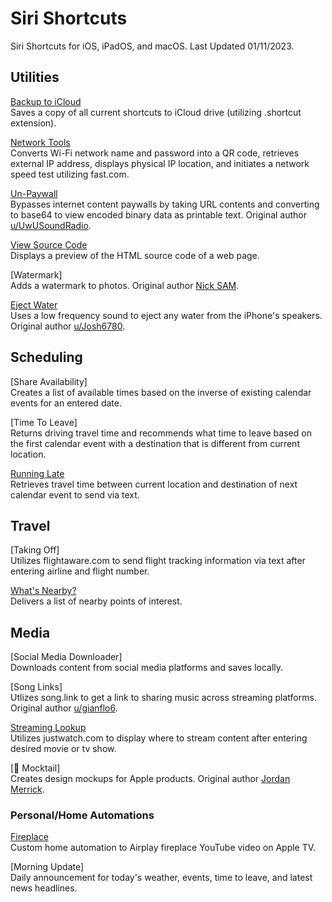 # Siri Shortcuts
Siri Shortcuts for iOS, iPadOS, and macOS. Last Updated 01/11/2023.

## Utilities
[Backup to iCloud](https://www.icloud.com/shortcuts/569068864102446ebe48d742d82932cc) <br>
Saves a copy of all current shortcuts to iCloud drive (utilizing .shortcut extension).

[Network Tools](https://www.icloud.com/shortcuts/3a70df6576d64664a0eea1f06461367d) <br>
Converts Wi-Fi network name and password into a QR code, retrieves external IP address, displays physical IP location, and initiates a network speed test utilizing fast.com.

[Un-Paywall](https://www.icloud.com/shortcuts/df7170c647364e869165e673aca89c4f) <br>
Bypasses internet content paywalls by taking URL contents and converting to base64 to view encoded binary data as printable text. Original author [u/UwUSoundRadio](https://www.reddit.com/r/shortcuts/comments/da5jw7/paywall_bypass/).

[View Source Code](https://www.icloud.com/shortcuts/d4094f07cc70495c9e5c4a1ddcce6832) <br>
Displays a preview of the HTML source code of a web page.

[Watermark] <br>
Adds a watermark to photos. Original author [Nick SAM](https://nicksam.ca).

[Eject Water](https://www.icloud.com/shortcuts/81cf12d2d2e946b0b9ac039980a1edfa) <br>
Uses a low frequency sound to eject any water from the iPhone's speakers. Original author [u/Josh6780](https://www.reddit.com/r/shortcuts/comments/9s6bng/eject_water_from_your_device_like_an_apple_watch/).

## Scheduling
[Share Availability] <br>
Creates a list of available times based on the inverse of existing calendar events for an entered date.

[Time To Leave] <br>
Returns driving travel time and recommends what time to leave based on the first calendar event with a destination that is different from current location.

[Running Late](https://www.icloud.com/shortcuts/d6978dcb118f48e190b113121ec14771) <br>
Retrieves travel time between current location and destination of next calendar event to send via text.

## Travel
[Taking Off] <br>
Utilizes flightaware.com to send flight tracking information via text after entering airline and flight number.

[What's Nearby?](https://www.icloud.com/shortcuts/430dbf19dbc34c71afcd54f08d77491d) <br>
Delivers a list of nearby points of interest.

## Media
[Social Media Downloader] <br>
Downloads content from social media platforms and saves locally.

[Song Links] <br>
Utlizes song.link to get a link to sharing music across streaming platforms. Original author [u/gianflo6](https://www.reddit.com/r/shortcuts/comments/gaskty/update_songlink_the_only_music_link_converter/).

[Streaming Lookup](https://www.icloud.com/shortcuts/b980ec5585944e66ac4e31a22eedaac2) <br>
Utilizes justwatch.com to display where to stream content after entering desired movie or tv show.

[ Mocktail] <br>
Creates design mockups for Apple products. Original author [Jordan Merrick](https://jordanmerrick.com/2019/03/18/mocktail/comment-page-1/).

### Personal/Home Automations
[Fireplace](https://www.icloud.com/shortcuts/d36cb58c045f4d8e9820b15ab814f097) <br>
Custom home automation to Airplay fireplace YouTube video on Apple TV.

[Morning Update] <br>
Daily announcement for today's weather, events, time to leave, and latest news headlines.
